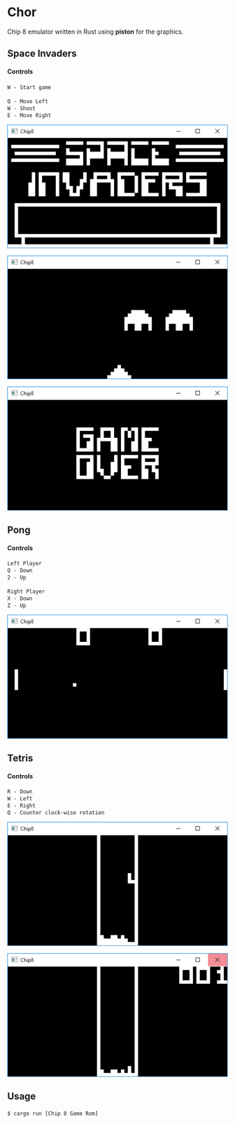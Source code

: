 # Chor
Chip 8 emulator written in Rust using **piston** for the graphics.

## Space Invaders

#### Controls
```
W - Start game

Q - Move Left
W - Shoot
E - Move Right
```

<p align="center">

![Space Invaders Start Screen](images/space-invaders-start.png)

![Space Invaders In Game](images/space-invaders.png)

![Space Invaders In Game](images/space-invaders-game-over.png)
</p>

## Pong

#### Controls
```
Left Player
Q - Down
2 - Up

Right Player
X - Down
Z - Up
```

<p align="center">

![Pong In Game](images/pong.png)

</p>

## Tetris

#### Controls

```
R - Down
W - Left
E - Right
Q - Counter clock-wise rotation
```

<p align="center">

![Tetris In Game](images/tetris.png)

![Tetris In Game 2](images/tetris2.png)

</p>

## Usage

```sh
$ cargo run [Chip 8 Game Rom]
```
